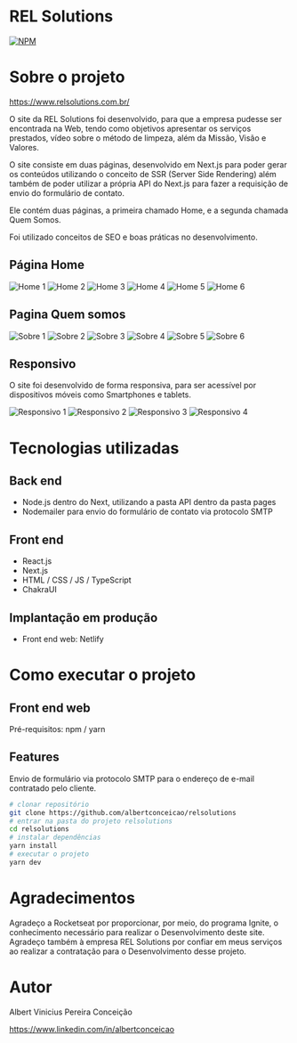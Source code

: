 # REL Solutions
[![NPM](https://img.shields.io/npm/l/react)](https://github.com/albertconceicao/relsolutions/blob/main/LICENSE) 

# Sobre o projeto

https://www.relsolutions.com.br/

O site da REL Solutions foi desenvolvido, para que a empresa pudesse ser encontrada na Web, tendo como objetivos apresentar os serviços prestados, vídeo sobre o método de limpeza, além da Missão, Visão e Valores.

O site consiste em duas páginas, desenvolvido em Next.js para poder gerar os conteúdos utilizando o conceito de SSR (Server Side Rendering) além também de poder utilizar a própria API do Next.js para fazer a requisição de envio do formulário de contato.

Ele contém duas páginas, a primeira chamado Home, e a segunda chamada Quem Somos. 

Foi utilizado conceitos de SEO e boas práticas no desenvolvimento.

## Página Home

![Home 1](https://github.com/albertconceicao/assets/blob/main/relsolutions/home-1.jpeg) 
![Home 2](https://github.com/albertconceicao/assets/blob/main/relsolutions/home-2.jpeg)
![Home 3](https://github.com/albertconceicao/assets/blob/main/relsolutions/home-3.jpeg)
![Home 4](https://github.com/albertconceicao/assets/blob/main/relsolutions/home-4.jpeg)
![Home 5](https://github.com/albertconceicao/assets/blob/main/relsolutions/home-5.jpeg)
![Home 6](https://github.com/albertconceicao/assets/blob/main/relsolutions/home-6.jpeg)

## Pagina Quem somos

![Sobre 1](https://github.com/albertconceicao/assets/blob/main/relsolutions/about-1.jpeg) 
![Sobre 2](https://github.com/albertconceicao/assets/blob/main/relsolutions/about-2.jpeg) 
![Sobre 3](https://github.com/albertconceicao/assets/blob/main/relsolutions/about-3.jpeg) 
![Sobre 4](https://github.com/albertconceicao/assets/blob/main/relsolutions/about-4.jpeg) 
![Sobre 5](https://github.com/albertconceicao/assets/blob/main/relsolutions/about-5.jpeg) 
![Sobre 6](https://github.com/albertconceicao/assets/blob/main/relsolutions/about-6.jpeg) 

## Responsivo

O site foi desenvolvido de forma responsiva, para ser acessível por dispositivos móveis como Smartphones e tablets.


![Responsivo 1](https://github.com/albertconceicao/assets/blob/main/relsolutions/mobile-1.jpeg)
![Responsivo 2](https://github.com/albertconceicao/assets/blob/main/relsolutions/mobile-2.jpeg)
![Responsivo 3](https://github.com/albertconceicao/assets/blob/main/relsolutions/mobile-3.png)
![Responsivo 4](https://github.com/albertconceicao/assets/blob/main/relsolutions/mobile-4.jpeg)



# Tecnologias utilizadas

## Back end
- Node.js dentro do Next, utilizando a pasta API dentro da pasta pages
- Nodemailer para envio do formulário de contato via protocolo SMTP

## Front end
- React.js
- Next.js
- HTML / CSS / JS / TypeScript
- ChakraUI

## Implantação em produção
- Front end web: Netlify

# Como executar o projeto


## Front end web
Pré-requisitos: npm / yarn

## Features

Envio de formulário via protocolo SMTP para o endereço de e-mail contratado pelo cliente.

```bash
# clonar repositório
git clone https://github.com/albertconceicao/relsolutions
# entrar na pasta do projeto relsolutions
cd relsolutions
# instalar dependências
yarn install
# executar o projeto
yarn dev
```

# Agradecimentos

Agradeço a Rocketseat por proporcionar, por meio, do programa Ignite, o conhecimento necessário para realizar o Desenvolvimento deste site. 
Agradeço também à empresa REL Solutions por confiar em meus serviços ao realizar a contratação para o Desenvolvimento desse projeto.

# Autor

Albert Vinicius Pereira Conceição

https://www.linkedin.com/in/albertconceicao
